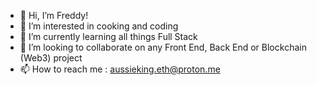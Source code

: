- 👋 Hi, I’m Freddy!
- 👀 I’m interested in cooking and coding
- 🌱 I’m currently learning all things Full Stack
- 💞️ I’m looking to collaborate on any Front End, Back End or Blockchain (Web3) project
- 📫 How to reach me : aussieking.eth@proton.me

<!---
AussieKing/AussieKing is a ✨ special ✨ repository because its `README.md` (this file) appears on your GitHub profile.
You can click the Preview link to take a look at your changes.
--->
